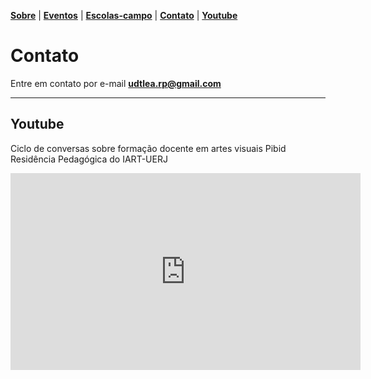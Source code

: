 <link href="./style.css" rel="stylesheet">
<meta charset="UTF-8">

[**Sobre**](./index) | [**Eventos**](#eventos) | [**Escolas-campo**](./escolascampo) | [**Contato**](./contato) | [**Youtube**](./youtube) 



# Contato


Entre em contato por e-mail [**udtlea.rp@gmail.com**](mailto:udtlead@gmail.com)
___

## Youtube

Ciclo de conversas sobre formação docente em artes visuais Pibid Residência Pedagógica do IART-UERJ
<iframe width="560" height="315" src="https://www.youtube.com/embed/RuIP_oIRRd4" title="YouTube video player" frameborder="0" allow="accelerometer; autoplay; clipboard-write; encrypted-media; gyroscope; picture-in-picture" allowfullscreen></iframe> 

